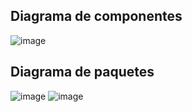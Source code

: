 ## **Diagrama de componentes**
![image](https://github.com/user-attachments/assets/80ee8d5b-dee5-4192-a306-bc82cfca8601)

## **Diagrama de paquetes**

![image](https://github.com/user-attachments/assets/e0711a17-a27e-4699-b8bf-c00fcd59e5be)
![image](https://github.com/user-attachments/assets/8361df2b-088b-4d98-91aa-f83a828fa642)

